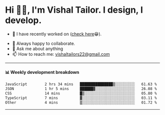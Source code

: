 # Hi 👋🏻, I'm Vishal Tailor. I design, I develop.

- 🔭 I have recently worked on ([check here](https://vishaltailor.com)😁).
<!-- - 🎦 Currently watching: JavaScript: The Hard Parts By Will Sentance. -->
- 👯 Always happy to collaborate.
- 💬 Ask me about anything
- 📫 How to reach me: <a href="mailto:vishaltailors22@gmail.com">vishaltailors22@gmail.com</a>

<hr /> 
<h4>📊 Weekly development breakdown</h4>
<!--START_SECTION:waka-->

```txt
JavaScript        2 hrs 34 mins   ███████████████▒░░░░░░░░░   61.63 %
JSON              1 hr 5 mins     ██████▓░░░░░░░░░░░░░░░░░░   26.08 %
CSS               14 mins         █▒░░░░░░░░░░░░░░░░░░░░░░░   05.80 %
TypeScript        7 mins          ▓░░░░░░░░░░░░░░░░░░░░░░░░   03.11 %
Other             4 mins          ▒░░░░░░░░░░░░░░░░░░░░░░░░   01.72 %
```

<!--END_SECTION:waka-->
<hr /> 

<!-- ![](./profile-3d-contrib/profile-green-animate.svg) -->
